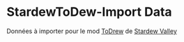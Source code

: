 # StardewToDew-Import Data
 Données à importer pour le mod [ToDrew](https://github.com/jltaylor-us/StardewToDew) de [Stardew Valley](https://store.steampowered.com/app/413150/Stardew_Valley/)
